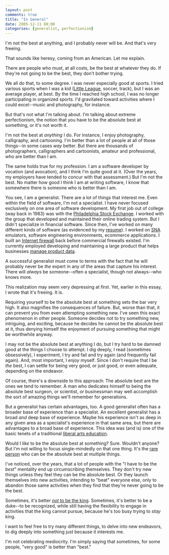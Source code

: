 ```yaml
---
layout: post
comments: true
title: "In General"
date: 2005-12-11 00:00
categories: [generalist, perfectionism]
---
```


I'm not the best at anything, and I probably never will be. And
that's very freeing.

That sounds like heresy, coming from an American. Let me explain.

<!-- more -->

There are people who must, at all costs, be the best at whatever
they do. If they're not going to be the best, they don't bother
trying.

We all do that, to some degree. I was never especially good at sports. I
tried various sports when I was a kid ([Little League][], soccer, track),
but I was an average player, at best. By the time I reached high school, I
was no longer participating in organized sports. I'd gravitated toward
activities where I could excel--music and photography, for instance.

But that's not what I'm talking about. I'm talking about extreme
perfectionism, the notion that you have to be the absolute best at
something, or it's not worth it.

I'm not the best at *anything* I do. For instance, I enjoy
photography, calligraphy, and cartooning. I'm better than a lot of
people at all of those things--in some cases *way* better. But
there are thousands of photographers, calligraphers and
cartoonists, amateur and professional, who are better than I am.

The same holds true for my profession. I am a software developer by
vocation (and avocation), and I think I'm quite good at it. (Over
the years, my employers have tended to concur with that
assessment.) But I'm not the best. No matter how good I think I am
at writing software, I know that somewhere there is someone who is
better than I am.

You see, I am a generalist. There are a lot of things that interest me.
Even within the field of software, I'm not a specialist. I have never
focused exclusively on one area of software development. My first job out
of college (way back in 1983) was with the [Philadelphia Stock Exchange][].
I worked with the group that developed and maintained their online trading
system. But I didn't specialize in financial software. Since then, I've
worked on many different kinds of software (as evidenced by my [resume][]).
I worked on [SNA][] emulators, software engineering environments, ecommerce
applications. I built an [Internet firewall][] back before commercial
firewalls existed. I'm currently employed developing and maintaining a
large product that helps businesses [manage product data][].

A successful generalist must come to terms with the fact that he
will probably never be *the* expert in any of the areas that
capture his interest. There will *always* be someone--often a
specialist, though not always--who knows more.

This realization may seem very depressing at first. Yet, earlier in
this essay, I wrote that it's freeing. It is.

Requiring yourself to be the absolute best at something sets the
bar very high. It also magnifies the consequences of failure. But,
worse than that, it can prevent you from even attempting something
new. I've seen this exact phenomenon in other people. Someone
decides not to try something new, intriguing, and exciting, because
he decides he cannot be the absolute best at it, thus denying
himself the enjoyment of pursuing something that might be
worthwhile anyway.

I may not be the absolute best at anything I do, but I try hard to
be damned good at the things I choose to attempt. I dig deeply, I
read (sometimes obsessively), I experiment, I try and fail and try
again (and frequently fail again). And, most important, I *enjoy*
myself. Since I don't require that I be *the* best, I can settle
for being very good, or just good, or even adequate, depending on
the endeavor.

Of course, there's a downside to this approach: The absolute best
are the ones we tend to remember. A man who dedicates himself to
being the absolute best surgeon, or scientist, or businessman may
well accomplish the sort of amazing things we'll remember for
generations.

But a generalist has certain advantages, too. A good generalist often has a
broader base of experience than a specialist. An excellent generalist has a
broad *and* deep base of experience. Maybe his experience isn't as deep in
any given area as a specialist's experience in that same area, but there
are advantages to a broad base of experience. This idea was (and is) one of
the basic tenets of a traditional [liberal arts education][].

Would I *like* to be the absolute best at something? Sure. Wouldn't anyone?
But I'm not willing to focus single-mindedly on that one thing. It's the
[rare person][] who can be the absolute best at multiple things.

I've noticed, over the years, that a lot of people with the "I have to be
the *best*" mentality end up circumscribing themselves. They don't try new
things unless they feel they can be the absolute best. Or they launch
themselves into new activities, intending to "beat" everyone else, only to
abandon those same activities when they find that they're never going to be
the best.

Sometimes, it's better [*not* to be the king][]. Sometimes, it's better to
be a duke--to be recognized, while still having the flexibility to engage
in activities that the king cannot pursue, because he's too busy trying to
*stay* king.

I want to feel free to try many different things, to delve into new
endeavors, to dig deeply into something just because it interests
me.

I'm not celebrating mediocrity. I'm simply saying that sometimes, for some
people, "very good" is better than "best."

[Little League]: http://www.littleleague.org/
[Philadelphia Stock Exchange]: http://www.phlx.com/
[resume]: http://www.clapper.org/bmc/resume/
[SNA]: http://pclt.cis.yale.edu/pclt/COMM/SNA.HTM
[Internet firewall]: http://www.interhack.net/pubs/fwfaq/
[manage product data]: http://www.fulltilt.com/pim/overview/index.html
[liberal arts education]: http://ascweb.unl.edu/students/liberal.html
[rare person]: http://www.mos.org/leonardo/
[*not* to be the king]: http://www.robertsilvey.com/notes/2004/09/its_good_to_be_.html
